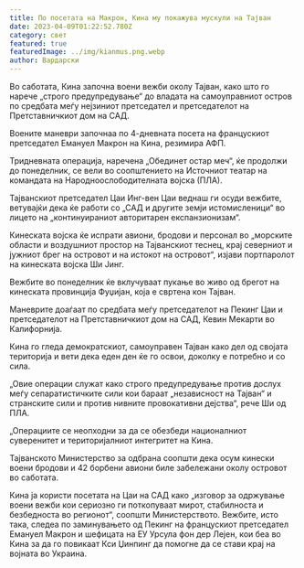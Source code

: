 ```yaml
---
title: По посетата на Макрон, Кина му покажува мускули на Тајван
date: 2023-04-09T01:22:52.780Z
category: свет
featured: true
featuredImage: ../img/kianmus.png.webp
author: Вардарски
---
```


Во саботата, Кина започна воени вежби околу Тајван, како што го нарече „строго предупредување“ до владата на самоуправниот остров по средбата меѓу нејзиниот претседател и претседателот на Претставничкиот дом на САД.

Воените маневри започнаа по 4-дневната посета на францускиот претседател Емануел Макрон на Кина, резимира АФП.

Тридневната операција, наречена „Обединет остар меч“, ќе продолжи до понеделник, се вели во соопштението на Источниот театар на командата на Народноослободителната војска (ПЛА).

Тајванскиот претседател Цаи Инг-вен Цаи веднаш ги осуди вежбите, ветувајќи дека ќе работи со „САД и другите земји истомисленици“ во лицето на „континуираниот авторитарен експанзионизам“.

Кинеската војска ќе испрати авиони, бродови и персонал во „морските области и воздушниот простор на Тајванскиот теснец, крај северниот и јужниот брег на островот и на истокот на островот“, изјави портпаролот на кинеската војска Ши Јинг.

Вежбите во понеделник ќе вклучуваат пукање во живо од брегот на кинеската провинција Фуџијан, која е свртена кон Тајван.

Маневрите доаѓаат по средбата меѓу претседателот на Пекинг Цаи и претседателот на Претставничкиот дом на САД, Кевин Мекарти во Калифорнија.

Кина го гледа демократскиот, самоуправен Тајван како дел од својата територија и вети дека еден ден ќе го освои, доколку е потребно и со сила.

„Овие операции служат како строго предупредување против дослух меѓу сепаратистичките сили кои бараат „независност на Тајван“ и странските сили и против нивните провокативни дејства“, рече Ши од ПЛА.

„Операциите се неопходни за да се обезбеди националниот суверенитет и територијалниот интегритет на Кина.

Тајванското Министерство за одбрана соопшти дека осум кинески воени бродови и 42 борбени авиони биле забележани околу островот во саботата.

Кина ја користи посетата на Цаи на САД како „изговор за одржување воени вежби кои сериозно ги поткопуваат мирот, стабилноста и безбедноста во регионот“, соопшти Министерството.
Вежбите, исто така, следеа по заминувањето од Пекинг на францускиот претседател Емануел Макрон и шефицата на ЕУ Урсула фон дер Лејен, кои беа во Кина за да го повикаат Кси Џинпинг да помогне да се стави крај на војната во Украина.
